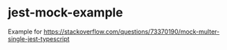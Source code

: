# jest-mock-example
Example for https://stackoverflow.com/questions/73370190/mock-multer-single-jest-typescript

